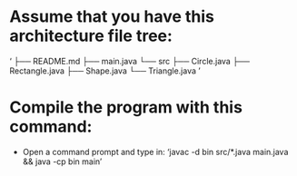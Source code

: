 # Assume that you have this architecture file tree:


‘
├── README.md
├── main.java
└── src
    ├── Circle.java
    ├── Rectangle.java
    ├── Shape.java
    └── Triangle.java
’

# Compile the program with this command:
  - Open a command prompt and type in:
  ‘javac -d bin src/*.java main.java && java -cp bin main’
